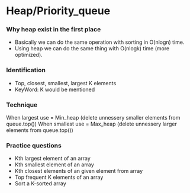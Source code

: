 
# Heap/Priority_queue

### Why heap exist in the first place
- Basically we can do the same operation with sorting in O(nlogn) time.
- Using heap we can do the same thing with O(nlogk) time (more optimized).

### Identification
- Top, closest, smallest, largest K elements
- KeyWord: K would be mentioned

### Technique
When largest use = Min_heap (delete unnessery smaller elements from queue.top())
When smallest use = Max_heap (delete unnessery larger elements from queue.top())

### Practice questions
- Kth largest element of an array
- Kth smallest element of an array 
- Kth closest elements of an given element from array
- Top frequent K elements of an array
- Sort a K-sorted array


